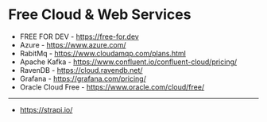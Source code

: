 # Free Cloud & Web Services

- FREE FOR DEV - https://free-for.dev
- Azure - https://www.azure.com/
- RabitMq - https://www.cloudamqp.com/plans.html
- Apache Kafka - https://www.confluent.io/confluent-cloud/pricing/
- RavenDB - https://cloud.ravendb.net/
- Grafana - https://grafana.com/pricing/
- Oracle Cloud Free - https://www.oracle.com/cloud/free/




-----------------------------------
- https://strapi.io/


